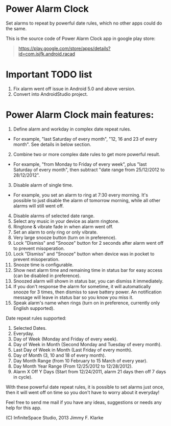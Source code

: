 # Power Alarm Clock
Set alarms to repeat by powerful date rules, which no other apps could do the same.

This is the source code of Power Alarm Clock app in google play store:
> https://play.google.com/store/apps/details?id=com.isjfk.android.racad

# Important TODO list
1. Fix alarm went off issue in Android 5.0 and above version.
2. Convert into AndroidStudio project.

# Power Alarm Clock main features:

1. Define alarm and workday in complex date repeat rules.
  * For example, "last Saturday of every month", "12, 16 and 23 of every month". See details in below section.
2. Combine two or more complex date rules to get more powerful result.
  * For example, "from Monday to Friday of every week", plus "last Saturday of every month", then subtract "date range from 25/12/2012 to 28/12/2012".
3. Disable alarm of single time.
  * For example, you set an alarm to ring at 7:30 every morning. It's possible to just disable the alarm of tomorrow morning, while all other alarms will still went off.
4. Disable alarms of selected date range.
5. Select any music in your device as alarm ringtone.
6. Ringtone & vibrate fade in when alarm went off.
7. Set an alarm to only ring or only vibrate.
8. Very large snooze button (turn on in preference).
9. Lock "Dismiss" and "Snooze" button for 2 seconds after alarm went off to prevent misoperation.
10. Lock "Dismiss" and "Snooze" button when device was in pocket to prevent misoperation.
11. Snooze time is configurable.
12. Show next alarm time and remaining time in status bar for easy access (can be disabled in preference).
13. Snoozed alarm will shown in status bar, you can dismiss it immediately.
14. If you don't response the alarm for sometime, it will automatically snooze for 3 times, then dismiss to save battery power. An notification message will leave in status bar so you know you miss it.
15. Speak alarm's name when rings (turn on in preference, currently only English supported).

Date repeat rules supported:

1. Selected Dates.
2. Everyday.
3. Day of Week (Monday and Friday of every week).
4. Day of Week in Month (Second Monday and Tuesday of every month).
5. Last Day of Week in Month (Last Friday of every month).
6. Day of Month (3, 10 and 18 of every month).
7. Day Month Range (from 10 February to 15 March of every year).
8. Day Month Year Range (From 12/25/2012 to 12/28/2012).
9. Alarm X Off Y Days (Start from 12/24/2011, alarm 21 days then off 7 days in cycle).

With these powerful date repeat rules, it is possible to set alarms just once, then it will went off on time so you don't have to worry about it everyday!

Feel free to send me mail if you have any ideas, suggestions or needs any help for this app.

(C) InfiniteSpace Studio, 2013
Jimmy F. Klarke
